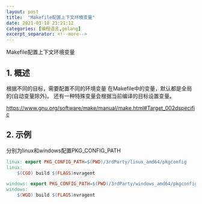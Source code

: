 ```yaml
---
layout: post
title:  "Makefile配置上下文环境变量"
date: 2021-03-18 23:21:12
categories: [编程语言,golang]
excerpt_separator: <!--more-->
---
```

Makefile配置上下文环境变量
<!--more-->

## 1. 概述

根据不同的目标，需要配置不同的环境变量
在Makefile中的变量，默认都是全局的(自动变量除外)。
还有一种特殊变量会根据当前编译的目标设置变量。

https://www.gnu.org/software/make/manual/make.html#Target_002dspecific

## 2. 示例

分别为linux和windows配置PKG_CONFIG_PATH
```Makefile
linux: export PKG_CONFIG_PATH=$(PWD)/3rdParty/linux_amd64/pkgconfig
linux:
	$(CGO) build $(FLAGS)nvragent

windows: export PKG_CONFIG_PATH=$(PWD)/3rdParty/windows_amd64/pkgconfig
windows:
	$(WGO) build $(FLAGS)nvragent
```